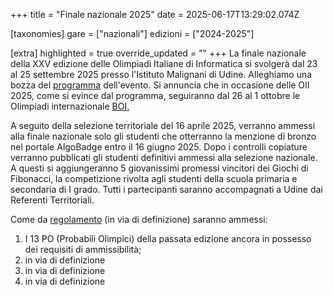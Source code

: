 +++
title = "Finale nazionale 2025"
date = 2025-06-17T13:29:02.074Z

[taxonomies]
gare = ["nazionali"]
edizioni = ["2024-2025"]

[extra]
highlighted = true
override_updated = ""
+++
La finale nazionale della XXV edizione delle Olimpiadi Italiane di Informatica
si svolgerà dal 23 al 25 settembre 2025 presso l'Istituto Malignani di Udine.
Alleghiamo una bozza del
[programma](/documents/Programma%2023-30%20settembre%20OII.pdf) dell'evento. Si
annuncia che in occasione delle OII 2025, come si evince dal programma,
seguiranno dal 26 al 1 ottobre le Olimpiadi internazionale
[BOI.](https://boi2025.anpc.it/)

A seguito della selezione territoriale del 16 aprile 2025, verranno ammessi alla
finale nazionale solo gli studenti che otterranno la menzione di bronzo nel
portale AlgoBadge entro il 16 giugno 2025.  Dopo i controlli copiature verranno
pubblicati gli studenti definitivi ammessi alla selezione nazionale. A questi si
aggiungeranno 5 giovanissimi promessi vincitori dei Giochi di Fibonacci, la
competizione rivolta agli studenti della scuola primaria e secondaria di I
grado. Tutti i partecipanti saranno accompagnati a Udine dai Referenti
Territoriali.

<!-- more -->

Come da [regolamento](/regulations/RegolamentoNazionali2024.pdf) (in via di definizione) saranno ammessi:

1. I 13 PO (Probabili Olimpici) della passata edizione ancora in possesso dei requisiti di ammissibilità;
2. in via di definizione
3. in via di definizione
4. in via di definizione
